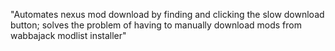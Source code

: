 "Automates nexus mod download by finding and clicking the slow download button; solves the problem of having to manually download mods from wabbajack modlist installer" 
